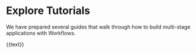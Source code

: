 # Explore Tutorials

We have prepared several guides that walk through how to build multi-stage applications with Workflows.

{{text}}